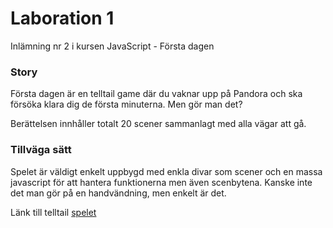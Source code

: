 # Laboration 1
Inlämning nr 2 i kursen JavaScript - Första dagen

### Story
Första dagen är en telltail game där du vaknar upp på Pandora och ska försöka klara dig de första minuterna.
Men gör man det?

Berättelsen innhåller totalt 20 scener sammanlagt med alla vägar att gå.

### Tillväga sätt
Spelet är väldigt enkelt uppbygd med enkla divar som scener och en massa javascript för att hantera funktionerna men även scenbytena.
Kanske inte det man gör på en handvändning, men enkelt är det.

Länk till telltail [spelet]()

